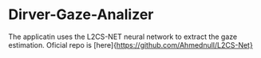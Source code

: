 # Dirver-Gaze-Analizer

The applicatin uses the L2CS-NET neural network to extract the gaze estimation. Oficial repo is [here]{https://github.com/Ahmednull/L2CS-Net}
